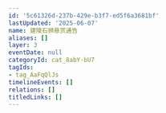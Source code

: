```yaml
---
id: '5c61326d-237b-429e-b3f7-ed5f6a3681bf'
lastUpdated: '2025-06-07'
name: 建陵石狮悬赏通告
aliases: []
layer: 3
eventDate: null
categoryId: cat_8abY-bU7
tagIds:
- tag_AaFqQlJs
timelineEvents: []
relations: []
titledLinks: []
---
```


